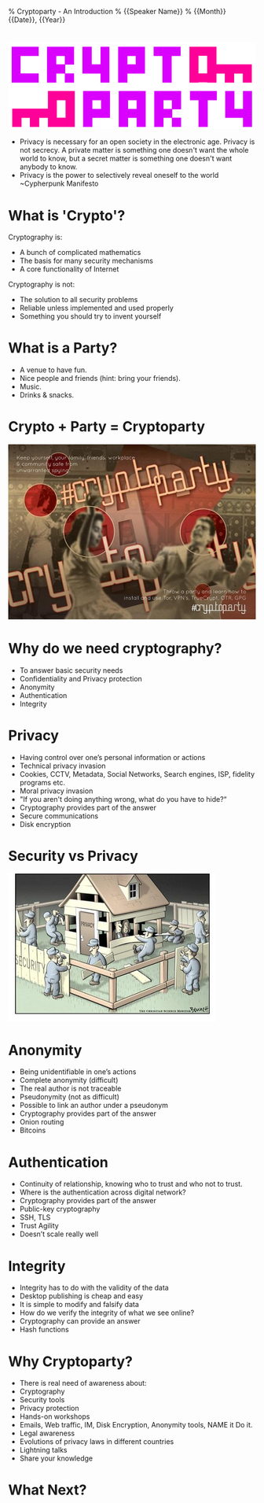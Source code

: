 % Cryptoparty - An Introduction
% {{Speaker Name}}
% {{Month}} {{Date}}, {{Year}}

# 
![](images/logo.png)

- Privacy is necessary for an open society in the electronic age. Privacy is not secrecy. A private matter is something one doesn't want the whole world to know, but a secret matter is something one doesn't want anybody to know.
- Privacy is the power to selectively reveal oneself to the world ~Cypherpunk Manifesto

# What is 'Crypto'?

Cryptography is:

- A bunch of complicated mathematics
- The basis for many security mechanisms
- A core functionality of Internet

Cryptography is not:

- The solution to all security problems
- Reliable unless implemented and used properly
- Something you should try to invent yourself

# What is a Party?
- A venue to have fun.
- Nice people and friends (hint: bring your friends).
- Music.
- Drinks & snacks.

# Crypto + Party = Cryptoparty
![](images/splash.jpg)

# Why do we need cryptography?
- To answer basic security needs
- Confidentiality and Privacy protection
- Anonymity
- Authentication
- Integrity

# Privacy
- Having control over one’s personal information or actions 
- Technical privacy invasion
- Cookies, CCTV, Metadata, Social Networks, Search engines, ISP, fidelity programs etc.
- Moral privacy invasion
- "If you aren't doing anything wrong, what do you have to hide?“
- Cryptography provides part of the answer
- Secure communications
- Disk encryption

# Security vs Privacy
![](images/house.jpg)

# Anonymity

- Being unidentifiable in one’s actions
- Complete anonymity (difficult)
- The real author is not traceable
- Pseudonymity (not as difficult)
- Possible to link an author under a pseudonym
- Cryptography provides part of the answer
- Onion routing
- Bitcoins

# Authentication
- Continuity of relationship, knowing who to trust and who not to trust.
- Where is the authentication across digital network?
- Cryptography provides part of the answer
- Public-key cryptography
- SSH, TLS
- Trust Agility
- Doesn’t scale really well

# Integrity
- Integrity has to do with the validity of the data
- Desktop publishing is cheap and easy
- It is simple to modify and falsify data
- How do we verify the integrity of what we see online?
- Cryptography can provide an answer
- Hash functions

# Why Cryptoparty?
- There is real need of awareness about:
- Cryptography
- Security tools
- Privacy protection
- Hands-on workshops
- Emails, Web traffic, IM, Disk Encryption, Anonymity tools, NAME it Do it.
- Legal awareness
- Evolutions of privacy laws in different countries
- Lightning talks
- Share your knowledge 

# What Next?


